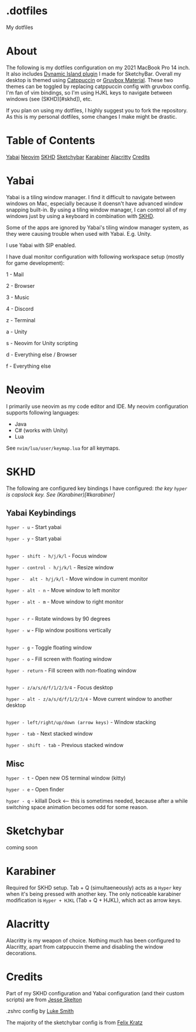 # .dotfiles
My dotfiles

About
=====
The following is my dotfiles configuration on my 2021 MacBook Pro 14 inch. It also includes [Dynamic Island plugin](https://github.com/crissNb/Dynamic-Island-Sketchybar) I made for SketchyBar.
Overall my desktop is themed using [Catppuccin](https://github.com/catppuccin/catppuccin) or [Gruvbox Material](https://github.com/sainnhe/gruvbox-material). These two themes can be toggled by replacing catppuccin config with gruvbox config. I'm fan of vim bindings, so I'm using HJKL keys to navigate
between windows (see (SKHD)[#skhd]), etc.

If you plan on using my dotfiles, I highly suggest you to fork the repository. As this is my personal dotfiles, some changes I make might be drastic.

Table of Contents
=================
[Yabai](#yabai)
[Neovim](#neovim)
[SKHD](#skhd)
[Sketchybar](#sketchybar)
[Karabiner](#karabiner)
[Alacritty](#alacritty)
[Credits](#credits)

Yabai
=====
Yabai is a tiling window manager. I find it difficult to navigate between windows on Mac, especially because it doensn't have advanced window snapping built-in.
By using a tiling window manager, I can control all of my windows just by using a keyboard in combination with [SKHD](#SKHD).

Some of the apps are ignored by Yabai's tiling window manager system, as they were causing trouble when used with Yabai. E.g. Unity.

I use Yabai with SIP enabled.

I have dual monitor configuration with following workspace setup (mostly for game development):

1 - Mail

2 - Browser

3 - Music

4 - Discord

z - Terminal

a - Unity

s - Neovim for Unity scripting

d - Everything else / Browser

f - Everything else

Neovim
======
I primarily use neovim as my code editor and IDE. My neovim configuration supports following languages:
- Java
- C# (works with Unity)
- Lua

See `nvim/lua/user/keymap.lua` for all keymaps.

SKHD
====
The following are configured key bindings I have configured:
*the key `hyper` is capslock key. See (Karabiner)[#karabiner]*
## Yabai Keybindings
`hyper - u` - Start yabai

`hyper - y` - Start yabai
##

`hyper - shift - h/j/k/l` - Focus window

`hyper - control - h/j/k/l` - Resize window

`hyper -  alt - h/j/k/l` - Move window in current monitor

`hyper - alt - n` - Move window to left monitor

`hyper - alt - m` - Move window to right monitor
##

`hyper - r` - Rotate windows by 90 degrees

`hyper - w` - Flip window positions vertically
##

`hyper - g` - Toggle floating window

`hyper - o` - Fill screen with floating window

`hyper - return` - Fill screen with non-floating window
##

`hyper - z/a/s/d/f/1/2/3/4` - Focus desktop

`hyper - alt - z/a/s/d/f/1/2/3/4` - Move current window to another desktop

##

`hyper - left/right/up/down (arrow keys)` - Window stacking

`hyper - tab` - Next stacked window

`hyper - shift - tab` - Previous stacked window

## Misc
`hyper - t` - Open new OS terminal window (kitty)

`hyper - e` - Open finder

`hyper - q` - killall Dock <-- this is sometimes needed, because after a while switching space animation becomes odd for some reason.

Sketchybar
==========
coming soon

Karabiner
=========
Required for SKHD setup. Tab + Q (simultaeneously) acts as a `Hyper` key when it's being pressed with another key.
The only noticeable karabiner modification is `Hyper + HJKL` (Tab + Q + HJKL), which act as arrow keys.

Alacritty
=====
Alacritty is my weapon of choice. Nothing much has been configured to Alacritty, apart from catppuccin theme and disabling the window decorations.

Credits
=======
Part of my SKHD configuration and Yabai configuration (and their custom scripts) are from [Jesse Skelton](https://www.notion.so/Yabai-8da3b829872d432fac43181b7ff628fc)

.zshrc config by [Luke Smith](https://github.com/LukeSmithxyz/voidrice)

The majority of the sketchybar config is from [Felix Kratz](https://github.com/FelixKratz/dotfiles/)
